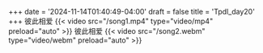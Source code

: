 +++
date = '2024-11-14T01:40:49-04:00'
draft = false
title = 'Tpdl_day20'
+++
彼此相爱
{{< video src="/song1.mp4" type="video/mp4" preload="auto" >}}
彼此相爱
{{< video src="/song2.webm" type="video/webm" preload="auto" >}}


